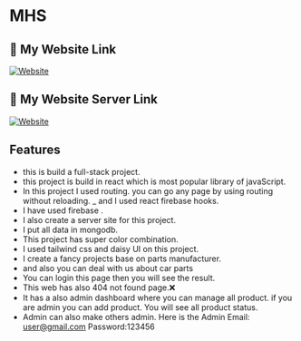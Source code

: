 # MHS

 


## 🔗 My Website Link
[![Website](https://img.shields.io/badge/let's-go-000?style=for-the-badge&logo=&logoColor=white)](https://assingment-12-hussain.firebaseapp.com/)
## 🔗 My Website Server Link
[![Website](https://img.shields.io/badge/let's-see-000?style=for-the-badge&logo=&logoColor=green)](https://desolate-forest-96916.herokuapp.com/)
  

## Features
-  this is build a full-stack project.
-  this project is build in react which is most popular library of javaScript. 
-  In this project I used routing. you can go any page by using routing without reloading.
_  and I used react firebase hooks.
-  I have used  firebase .
-  I also create a server site for this project. 
-  I put all data in mongodb. 
-  This project has super color combination.
-  I used tailwind css and daisy UI on this project. 
-  I create a fancy projects base on parts manufacturer.
-  and also you can deal with us about car parts 
-  You can login this page then you will see the result.
-  This web has also 404 not found page.❌
-  It has a also admin dashboard where you can manage all product. if you are admin you can add product. You will see all product status.
-  Admin can also make others  admin. Here is the Admin Email: user@gmail.com Password:123456